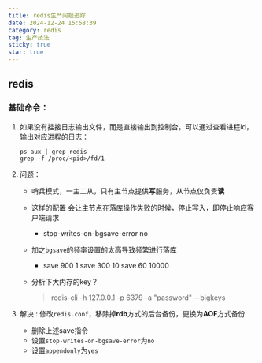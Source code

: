 ```yaml
---
title: redis生产问题追踪
date: 2024-12-24 15:58:39
category: redis
tag: 生产技法
sticky: true
star: true
---
```


## redis

### 基础命令：

1. 如果没有挂接日志输出文件，而是直接输出到控制台，可以通过查看进程id，输出对应进程的日志：

   ```
   ps aux | grep redis
   grep -f /proc/<pid>/fd/1
   ```

2. 问题：

   - 哨兵模式，一主二从，只有主节点提供**写**服务，从节点仅负责**读**

   - 这样的配置 会让主节点在落库操作失败的时候，停止写入，即停止响应客户端请求

     -  stop-writes-on-bgsave-error no

   - 加之`bgsave`的频率设置的太高导致频繁进行落库

     - save 900 1
       save 300 10
       save 60 10000

   - 分析下大内存的key？

     > redis-cli -h 127.0.0.1 -p 6379 -a "password" --bigkeys

3. 解决 : 修改`redis.conf`，移除掉**rdb**方式的后台备份，更换为**AOF**方式备份

   - 删除上述save指令
   - 设置`stop-writes-on-bgsave-error`为`no`
   - 设置`appendonly`为`yes`

   

   

   

   

   

   

   

   

   

   

   

   

   

   

   

   









